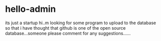 # hello-admin
its just a startup
hi..m looking for some program to upload to the database so that i have thought that github is one of the open source database...someone please comment for any suggestions......
